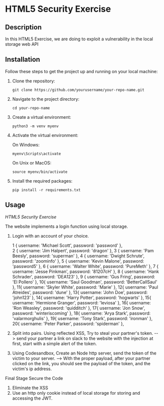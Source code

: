 # HTML5 Security Exercise 


## Description

In this HTML5 Exercise, we are doing to exploit a vulnerability in the local storage web API 

## Installation

Follow these steps to get the project up and running on your local machine:

1. Clone the repository:
    ```
    git clone https://github.com/yourusername/your-repo-name.git
    ```
2. Navigate to the project directory:
    ```
    cd your-repo-name
    ```
3. Create a virtual environment:
    ```
    python3 -m venv myenv
    ```
4. Activate the virtual environment:

    On Windows:
    ```
    myenv\Scripts\activate
    ```
    On Unix or MacOS:
    ```
    source myenv/bin/activate
    ```
5. Install the required packages:
    ```
    pip install -r requirements.txt
    ```
## Usage

*HTML5 Security Exercise*

The website implements a login function using local storage. 

1. Login with an account of your choice. 

    1 { username: 'Michael Scott', password: 'password' },           
    2 { username: 'Jim Halpert', password: 'dragon' },
    3 { username: 'Pam Beesly', password: 'superman' },
    4 { username: 'Dwight Schrute', password: 'zoominfo' },
    5 { username: 'Kevin Malone', password: 'password5' },
    6 { username: 'Walter White', password: 'PureMeth' },
    7 { username: 'Jesse Pinkman', password: '81207cH' },
    8 { username: 'Hank Schrader', password: 'DEA123' },
    9 { username: 'Gus Fring', password: 'El Pollero' },
    10{ username: 'Saul Goodman', password: 'BetterCallSaul' },
    11{ username: 'Skyler White', password: 'Marie' },
    12{ username: 'Paul Atreides', password: 'dune' },
    13{ username: 'John Doe', password: 'john123' },
    14{ username: 'Harry Potter', password: 'hogwarts' },
    15{ username: 'Hermione Granger', password: 'leviosa' },
    16{ username: 'Ron Weasley', password: 'quidditch' },
    17{ username: 'Jon Snow', password: 'winteriscoming' },
    18{ username: 'Arya Stark', password: 'valarmorghulis' },
    19{ username: 'Tony Stark', password: 'ironman' },
    20{ username: 'Peter Parker', password: 'spiderman' },

2. Split into pairs. 
Using reflected XSS, Try to steal your partner's token.
--> send your partner a link on slack to the website with the injection at first, start with a simple alert of the token. 

3. Using Codesandbox, Create an Node http server, send the token of the victim to your server. 
--> With the proper payload, after your partner clicked on the link, you should see the payload of the token, 
and the victim's ip address.


Final Stage Secure the Code
1. Eliminate the XSS 
2. Use an http only cookie instead of local storage for storing and accessing the JWT.


